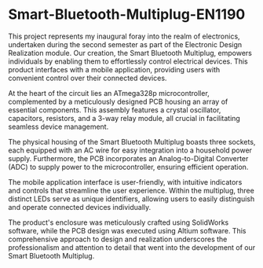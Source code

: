 # Smart-Bluetooth-Multiplug-EN1190

This project represents my inaugural foray into the realm of electronics, undertaken during the second semester as part of the Electronic Design Realization module. Our creation, the Smart Bluetooth Multiplug, empowers individuals by enabling them to effortlessly control electrical devices. This product interfaces with a mobile application, providing users with convenient control over their connected devices.

At the heart of the circuit lies an ATmega328p microcontroller, complemented by a meticulously designed PCB housing an array of essential components. This assembly features a crystal oscillator, capacitors, resistors, and a 3-way relay module, all crucial in facilitating seamless device management.

The physical housing of the Smart Bluetooth Multiplug boasts three sockets, each equipped with an AC wire for easy integration into a household power supply. Furthermore, the PCB incorporates an Analog-to-Digital Converter (ADC) to supply power to the microcontroller, ensuring efficient operation.

The mobile application interface is user-friendly, with intuitive indicators and controls that streamline the user experience. Within the multiplug, three distinct LEDs serve as unique identifiers, allowing users to easily distinguish and operate connected devices individually.

The product's enclosure was meticulously crafted using SolidWorks software, while the PCB design was executed using Altium software. This comprehensive approach to design and realization underscores the professionalism and attention to detail that went into the development of our Smart Bluetooth Multiplug.


